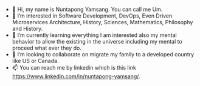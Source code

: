 - 👋 Hi, my name is Nuntapong Yamsang. You can call me Um.
- 👀 I’m interested in Software Development, DevOps, Even Driven Microservices Architecture, History, Sciences, Mathematics, Philosophy and History.
- 🌱 I’m currently learning everything I am interested also my mental behavior to allow the existing in the universe including my mental to proceed what ever they do.
- 💞️ I’m looking to collaborate on migrate my family to a developed country like US or Canada.
- 📫 You can reach me by linkedin which is this link https://www.linkedin.com/in/nuntapong-yamsang/.

<!---
nuntapong-yamsang/nuntapong-yamsang is a ✨ special ✨ repository because its `README.md` (this file) appears on your GitHub profile.
You can click the Preview link to take a look at your changes.
--->
